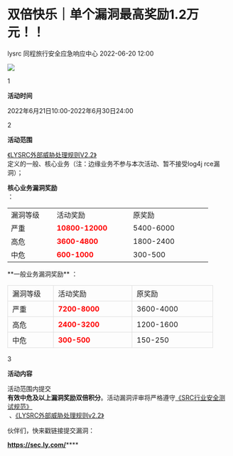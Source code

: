 #  双倍快乐｜单个漏洞最高奖励1.2万元！！   
lysrc  同程旅行安全应急响应中心   2022-06-20 12:00  
  
![](https://mmbiz.qpic.cn/mmbiz_jpg/PAV8ewtdsKoyXJj28THOgn2pQkiaaWsybFD9icckoba7dicwW9GQ23DYncdIwqLy9m7t6PZtFhNO6QyNEShPeN8Wg/640?wx_fmt=jpeg "")  
  
1  
  
**活动时间**  
  
  
2022年6月21日10:00-2022年6月30日24:00  
  
2  
  
**活动范围**  
  
  
[《LYSRC外部威胁处理规则V2.2》](http://mp.weixin.qq.com/s?__biz=MzI4MzI4MDg1NA==&mid=2247484556&idx=1&sn=2230d1b4946413fe62123af5d74c9e7c&chksm=eb8c5035dcfbd923f541930c7b04317a39e9231e7f212d13c5630ac807f4cf6c9a900d3f642d&scene=21#wechat_redirect)  
定义的一般、核心业务（注：边缘业务不参与本次活动、暂不接受log4j rce漏洞）；  
  
  
**核心业务漏洞奖励**  
：  
  
<table><colgroup><col width="92" style="mso-width-source:userset;mso-width-alt:2944;width:69pt;"/><col width="147" style="mso-width-source:userset;mso-width-alt:4704;width:110pt;"/><col width="127" style="mso-width-source:userset;mso-width-alt:4064;width:95pt;"/></colgroup><tbody><tr height="26" style="mso-height-source:userset;height:20.1pt;outline: 0px;max-width: 100%;box-sizing: border-box;overflow-wrap: break-word !important;font-variant-ligatures: normal;font-variant-caps: normal;orphans: 2;widows: 2;-webkit-text-stroke-width: 0px;text-decoration-thickness: initial;text-decoration-style: initial;text-decoration-color: initial;" opera-tn-ra-comp="_$.pages:0.layers:0.comps:6.col1:1.classicTable1:0" powered-by="xiumi.us"><td height="20" width="103" style="outline: 0px;hyphens: auto;max-width: 100%;box-sizing: border-box;overflow-wrap: break-word !important;" opera-tn-ra-cell="_$.pages:0.layers:0.comps:6.col1:1.classicTable1:0.td@@0">漏洞等级</td><td width="156" style="border-left: none;">活动奖励</td><td width="161" style="border-left: none;">原奖励</td></tr><tr height="26" style="mso-height-source:userset;height:20.1pt;"><td height="20" style="border-top: none;" width="32"><span style="font-variant-ligatures: normal;font-variant-caps: normal;orphans: 2;widows: 2;-webkit-text-stroke-width: 0px;text-decoration-thickness: initial;text-decoration-style: initial;text-decoration-color: initial;">严重</span></td><td style="border-top:none;border-left:none;" width="156"><span style="color: rgb(255, 0, 0);"><strong>10800-12000</strong></span></td><td style="border-top:none;border-left:none;" width="161">5400-6000</td></tr><tr height="26" style="mso-height-source:userset;height:20.1pt;"><td height="20" style="border-top: none;" width="32">高危</td><td style="border-top: none;border-left: none;outline: 0px;hyphens: auto;max-width: 100%;box-sizing: border-box;overflow-wrap: break-word !important;" opera-tn-ra-cell="_$.pages:0.layers:0.comps:6.col1:1.classicTable1:0.td@@2" width="156"><span style="color: rgb(255, 0, 0);"><strong>3600-4800</strong></span></td><td style="border-top:none;border-left:none;outline: 0px;max-width: 100%;box-sizing: border-box;overflow-wrap: break-word !important;min-height: 1em;" width="161">1800-2400</td></tr><tr height="26" style="mso-height-source:userset;height:20.1pt;"><td height="20" style="border-top: none;" width="32">中危</td><td style="border-top: none;border-left: none;outline: 0px;hyphens: auto;max-width: 100%;box-sizing: border-box;overflow-wrap: break-word !important;" opera-tn-ra-cell="_$.pages:0.layers:0.comps:6.col1:1.classicTable1:1.td@@0" width="156"><span style="color: rgb(255, 0, 0);"><strong>600-1000</strong></span></td><td style="border-top:none;border-left:none;outline: 0px;max-width: 100%;box-sizing: border-box;overflow-wrap: break-word !important;min-height: 1em;" width="161">300-500</td></tr></tbody></table>  
**一般业务漏洞奖励**  
：  
  
<table><colgroup style="margin: 0px;padding: 0px;"><col width="92" style="margin: 0px;padding: 0px;width: 69pt;"/><col width="147" style="margin: 0px;padding: 0px;width: 110pt;"/><col width="127" style="margin: 0px;padding: 0px;width: 95pt;"/></colgroup><tbody style="margin: 0px;padding: 0px;"><tr height="26" opera-tn-ra-comp="_$.pages:0.layers:0.comps:6.col1:1.classicTable1:0" powered-by="xiumi.us" style="margin: 0px;padding: 0px;height: 20.1pt;outline: 0px;max-width: 100%;box-sizing: border-box;font-variant-ligatures: normal;font-variant-caps: normal;orphans: 2;widows: 2;-webkit-text-stroke-width: 0px;text-decoration-thickness: initial;text-decoration-style: initial;text-decoration-color: initial;overflow-wrap: break-word !important;"><td height="20" width="103" opera-tn-ra-cell="_$.pages:0.layers:0.comps:6.col1:1.classicTable1:0.td@@0" style="margin: 0px;padding: 5px 10px;border-width: 1px;border-style: solid;border-color: rgb(221, 221, 221);outline: 0px;hyphens: auto;max-width: 100%;box-sizing: border-box;overflow-wrap: break-word !important;">漏洞等级</td><td width="156" style="margin: 0px;padding: 5px 10px;border-top: 1px solid rgb(221, 221, 221);border-right: 1px solid rgb(221, 221, 221);border-bottom: 1px solid rgb(221, 221, 221);border-left: none;">活动奖励</td><td width="161" style="margin: 0px;padding: 5px 10px;border-top: 1px solid rgb(221, 221, 221);border-right: 1px solid rgb(221, 221, 221);border-bottom: 1px solid rgb(221, 221, 221);border-left: none;">原奖励</td></tr><tr height="26" style="margin: 0px;padding: 0px;height: 20.1pt;"><td height="20" width="32" style="margin: 0px;padding: 5px 10px;border-top: none;border-right: 1px solid rgb(221, 221, 221);border-bottom: 1px solid rgb(221, 221, 221);border-left: 1px solid rgb(221, 221, 221);"><span style="margin: 0px;padding: 0px;font-variant-ligatures: normal;font-variant-caps: normal;orphans: 2;widows: 2;-webkit-text-stroke-width: 0px;text-decoration-thickness: initial;text-decoration-style: initial;text-decoration-color: initial;">严重</span></td><td width="156" style="margin: 0px;padding: 5px 10px;border-top: none;border-right: 1px solid rgb(221, 221, 221);border-bottom: 1px solid rgb(221, 221, 221);border-left: none;word-break: break-all;"><span style="margin: 0px;padding: 0px;color: rgb(255, 0, 0);"><strong style="margin: 0px;padding: 0px;">7200-8000</strong></span></td><td width="161" style="margin: 0px;padding: 5px 10px;border-top: none;border-right: 1px solid rgb(221, 221, 221);border-bottom: 1px solid rgb(221, 221, 221);border-left: none;">3600-4000</td></tr><tr height="26" style="margin: 0px;padding: 0px;height: 20.1pt;"><td height="20" width="32" style="margin: 0px;padding: 5px 10px;border-top: none;border-right: 1px solid rgb(221, 221, 221);border-bottom: 1px solid rgb(221, 221, 221);border-left: 1px solid rgb(221, 221, 221);">高危</td><td opera-tn-ra-cell="_$.pages:0.layers:0.comps:6.col1:1.classicTable1:0.td@@2" width="156" style="margin: 0px;padding: 5px 10px;border-top: none;border-right: 1px solid rgb(221, 221, 221);border-bottom: 1px solid rgb(221, 221, 221);border-left: none;outline: 0px;hyphens: auto;max-width: 100%;box-sizing: border-box;overflow-wrap: break-word !important;word-break: break-all;"><span style="margin: 0px;padding: 0px;color: rgb(255, 0, 0);"><strong style="margin: 0px;padding: 0px;">2400-3200</strong></span></td><td width="161" style="margin: 0px;padding: 5px 10px;border-top: none;border-right: 1px solid rgb(221, 221, 221);border-bottom: 1px solid rgb(221, 221, 221);border-left: none;outline: 0px;max-width: 100%;box-sizing: border-box;min-height: 1em;overflow-wrap: break-word !important;">1200-1600</td></tr><tr height="26" style="margin: 0px;padding: 0px;height: 20.1pt;"><td height="20" width="32" style="margin: 0px;padding: 5px 10px;border-top: none;border-right: 1px solid rgb(221, 221, 221);border-bottom: 1px solid rgb(221, 221, 221);border-left: 1px solid rgb(221, 221, 221);">中危</td><td opera-tn-ra-cell="_$.pages:0.layers:0.comps:6.col1:1.classicTable1:1.td@@0" width="156" style="margin: 0px;padding: 5px 10px;border-top: none;border-right: 1px solid rgb(221, 221, 221);border-bottom: 1px solid rgb(221, 221, 221);border-left: none;outline: 0px;hyphens: auto;max-width: 100%;box-sizing: border-box;overflow-wrap: break-word !important;word-break: break-all;"><span style="margin: 0px;padding: 0px;color: rgb(255, 0, 0);"><strong style="margin: 0px;padding: 0px;">300-500</strong></span></td><td width="161" style="margin: 0px;padding: 5px 10px;border-top: none;border-right: 1px solid rgb(221, 221, 221);border-bottom: 1px solid rgb(221, 221, 221);border-left: none;outline: 0px;max-width: 100%;box-sizing: border-box;min-height: 1em;overflow-wrap: break-word !important;">150-250</td></tr></tbody></table>  
  
3  
  
**活动内容**  
  
  
活动范围内提交  
**有效中危及以上漏洞奖励双倍积分**。活动漏洞评审将严格遵守[《SRC行业安全测试规范》](http://mp.weixin.qq.com/s?__biz=MzI4MzI4MDg1NA==&mid=2247484577&idx=1&sn=b1dd9303d8323fbe5edbb27517c3f748&chksm=eb8c5018dcfbd90eed74f125a7963b121e2dfde170a4336cdc14325b458cc434f24c503015fb&scene=21#wechat_redirect)  
 、[《LYSRC外部威胁处理规则v2.2》](http://mp.weixin.qq.com/s?__biz=MzI4MzI4MDg1NA==&mid=2247484541&idx=1&sn=3e5847613ce80471541a3358002ed659&chksm=eb8c50c4dcfbd9d280daacbaa626692caf2bf42d9b086a9e04278f21b73610af8b29f0f0114e&scene=21#wechat_redirect)  
  
  
  
伙伴们，快来戳链接提交漏洞：  
  
**https://sec.ly.com/******  
  
  
